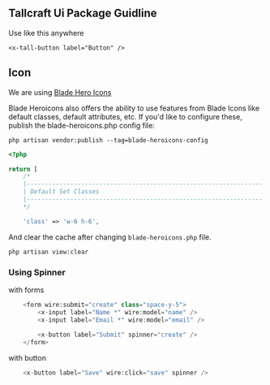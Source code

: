 ## Tallcraft Ui Package Guidline

Use like this anywhere

```blade
<x-tall-button label="Button" />
```

## Icon

We are using [Blade Hero Icons](https://blade-ui-kit.com/blade-icons?set=1#search)

Blade Heroicons also offers the ability to use features from Blade Icons like default classes, default attributes, etc. If you'd like to configure these, publish the blade-heroicons.php config file:

```
php artisan vendor:publish --tag=blade-heroicons-config
```

```php
<?php 

return [
    /*
    |-----------------------------------------------------------------
    | Default Set Classes
    |-----------------------------------------------------------------
    */

    'class' => 'w-6 h-6',
```

And clear the cache after changing `blade-heroicons.php` file.

```
php artisan view:clear
```

### Using Spinner

with forms

```php
    <form wire:submit="create" class="space-y-5">
        <x-input label="Name *" wire:model="name" />
        <x-input label="Email *" wire:model="email" />
        
        <x-button label="Submit" spinner="create" />
    </form>
```

with button

```php
    <x-button label="Save" wire:click="save" spinner />
```